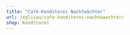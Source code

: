 ```yaml
---
title: "Café-Konditorei Nachtwächter"
url: /eglisau/cafe-konditorei-nachtwaechter/
shop: Konditorei
---
```

